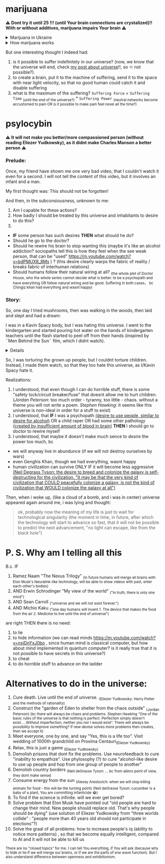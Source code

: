 # marijuana

⚠️ **Dont try it until 25 !!! (until Your brain connections are crystalized)!! With or without additives, marijuana impairs Your brain** ⚠️

<details><summary>Marijuana in Ukraine</summary>
  
In Ukraine, bc marijuana is not legalized, it is actually sold out with chemicals (<sup>bosses should be in jail, previous mayor of Pokrovsk city is a drug lord, ask people his name, probably he even put on fire a car of other guy who wants to be a mayor</sup>), that cause damage to the brain. And then, stupid children like me buy it, cause damage, and then think *"WOW, i think I am less smart than I was"*
  

*LEARN FROM MY MISTAKES!!!*
  
</details>

<details><summary>How marijuana works</summary>

  

Question: what will happen if I will try?

Answer: nothing interesting

You will sink into the kind of ["Shephard tone"](https://en.m.wikipedia.org/wiki/Shepard_tone) illusion (this is the sound-illusion, it makes you think that pitch is always increasing)

But this "Shephard tone" is for the thoughts. It will make You think:

1. "Wow, this thought I have right now is the most interesting thought/idea I had in my life"
2. "Oh, no, the thought I had before is NOT the most interesting. NOW is the most interesting thought in my life!!!"
3. "No, no, no.... these two are not the most interesting. NOW is the most interesting"
4. ....... and so on, until infinity

![Shepard_Tones_spectrum_linear_scale](https://user-images.githubusercontent.com/7573215/233840358-6e453cb9-545d-4a61-b64c-ba4c280c66f3.png)

Summary: dont try it, nothing interesting, just makes **"You can be mesmerized by our universe infinitively"** feature of our universe more visible by making you more stupid

  

</details>





But one interesting thought I indeed had:

1. is it possible to suffer indefinitely in our universe? (now, we know that the universe will end, check [my post about universe](https://srghma.github.io/universe)!!, so ♾️ not possible?).
1. to create a brain, put it to the machine of suffering, send it to the space with near light velocity, so that no good human could catch it and disable suffering
1. what is the maximum of the suffering? `Suffering Force` = `Suffering Time` <sub>(until the end of the universe?)</sub> * `Suffering Power` <sub>(neutral networks become accustomed to pain OR is it possible to make pain feel novel all the time?)</sub>

# psylocybin

⚠️ **It will not make you better/more compassioned person (without reading Eliezer Yudkowsky), as it didnt make Charles Manson a better person** ⚠️

### Prelude: 

Once, my friend have shown me one very bad video, that I couldn't watch it even for a second. I will not tell the content of this video, but it involves an infant and a man.

My first thought was: This should not be forgotten!

And then, in the subconsiousness, unknown to me:
1. Am I capable for these actions?
2. How badly I should be treated by this universe and inhabitants to desire to do this?
3.

  - **IF** some person has such desires **THEN** what should he do?
  - Should he go to the doctor?
  - Should he rewire his brain to stop wanting this (maybe it's like an alcohol addiction? sociopaths tell this is how they feel when the see weak person, that can be "used" https://m.youtube.com/watch?v=bdPMUX8_8Ms ) ? (this desire clearly warps the fabric of reality / breaks fabric of interhuman relations)
  - Should humans follow their natural wiring at all? <sub>(the whole plot of Doctor House, who the whole series cannot decide what is better: to be a psychopath and have everything OR follow natural wiring and be good. Suffering in both cases， bc Chingiz khan had everything and wasnt happy)</sub>

### Story:

So, one day I tried mushrooms, then was walking in the woods, then laid and slept and had a dream:

I was in a Kavin Spacy body, but I was hating this universe. I went to the kindergarten and started pouring hot water on the hands of kindergarten teachers until the flash started to peel off from their hands (inspired by ¨Men Behind the Sun¨ film, which I didnt watch). 

<details>
https://user-images.githubusercontent.com/7573215/233848206-ed86d88e-5924-43f0-bb6a-b234b36e1684.jpg
</details>

So, I was torturing the grown up people, but I couldnt torture children. Instead, I made them watch, so that they too hate this universe, as I/Kavin Spacy hate it.

Realizations:

1. I understood, that even though I can do horrible stuff, there is some "safety lock/circuit breaker/fuse" that doesnt allow me to hurt children. (*Jordan Peterson*: too much order - tyranny, too little - chaos. without a theme you will not write a poem. *Stephen Hawking*: it seems like this universe is non-ideal in order for a stuff to exist)
2. I understood, that **IF** I was a psychopath [(desire to use people, similar to desire for alcohol)](https://www.youtube.com/watch?v=bdPMUX8_8Ms) OR a child raper OR had some other pathology [(created by insufficient amount of blood in brain)](https://www.youtube.com/watch?v=esPRsT-lmw8) **THEN** I should go to doctor to rewire myself
3. I understood, that maybe it doesn't make much sence to desire the power too much, bc
  - we will anyway live in abundunce (if we will not destroy ourselves by wars)
  - even Genghis Khan, though we had everything, wasnt happy
  - human civilization can survive ONLY IF it will become less aggressive [(Neil Degrass Tyson: the desire to breed and colonize the galaxy is self-destructing for the civilization. "It may be that the very kind of civilization that COULD peacefully colonize a galaxy, is not the kind of civilization that WOULD colonize the galaxy at all")](https://www.youtube.com/watch?v=cDut-A2GtLA)


Then, when i woke up, (like a cloud of a bomb, and i was in center) universe appeared again around me, i was lying and thought:

> ok, probably now the meaning of my life is just to wait for technological singularity (the moment in time, in future, after which the technology will start to advance so fast, that it will not be possible to predict the next advancement, "no light can escape, like from the black hole") 

# P. S. Why am I telling all this

B.c. IF 

1. Ramez Naam "The Nexus Trilogy" <sub>(in future humans will merge all brains with Elon Musk's Neuralink-like technology, will be able to show videos with past, enter each-other's bodies)</sub> 
2. AND Erwin Schrodinger "My view of the world" <sub> ("in truth, there is only one mind")</sub> 
3. AND Sean Carroll <sub>("universe and we will not exist forever.")</sub>
4. AND Michio Kaku <sub>("one day humans will invent 1. The device that makes the food from the air 2. Medicine to live until the end of universe")</sub> 

are right THEN there is no need:


1. to lie 
2. to hide information (we can read minds https://m.youtube.com/watch?v=nsjDnYxJ0bo , since human mind is classical computer, but how about mind implemented in quantum computer? is it really true that it is not possible to have secrets in this universe?)
3. to cheat 
4. to do horrible stuff to advance on the ladder

# Alternatives to do in the universe:

1. Cure death. Live until the end of universe. <sub>(Eliezer Yudkowsky: Harry Potter and the methods of rationality)</sub>
2. Construct the "garden of Eden to shelter from the chaos outside" <sub>(Jordan Peterson) (bc there will always be chaos and problems. Stephen Hawking “One of the basic rules of the universe is that nothing is perfect. Perfection simply doesn't exist.....Without imperfection, neither you nor I would exist”. There will always be possibility to improve something? If new devise solves more problems then creates, then we accept it)</sub>
3. Meet everyone, one by one, and say "Yes, this is a life too". Visit wedding of 1000th grandchild on Proxima Centauri<sub>(Eliezer Yudkowsky)</sub>
4. Relax, this is just a game <sub>(Eliezer Yudkowsky)</sub>
5. Demolish prisons that dont fix the problems. Use neurofeedback to cure "inability to empathize". Use phylosophy (?) to cure "alcohol-like desire to use up people and hop from one group of people to another"
6. Demolish country borders <sub>(Neil deGrasse Tyson: ... bc from aliens point of view, they dont make sense)<sub>
7. Consume energy from the sun <sub>(Alexey Arestovich: when we will stop killing animals for food - this will be the turning point)</sub> <sub>(Neil deGrasse Tyson: cucumber is a baby of a plant, You are committing infanticide 😂)</sub>
8. To find if the science is infinite. will we ever get bored?
9. Solve problem that Elon Musk have pointed out "old people are hard to change their mind. New people should replace old. That's why people should be dying" (use solution of Eliezer Yudkowsky from "three worlds collide" : "people more than 40 years old should not participate in elections"?)
10. Solve the graal of all problems: how to increase people's iq (ability to notice more patterns) , so that we become equally intelligent, compared to AI and it will not be able to kill us
  
  
<sub>There are no "closed topics" for me. I can tell You everything, if You will ask (because why to hide or lie if we will merge our brains, or if we are the parts of one wave function). But I also understand difference between openness and exhibitionism.</sub>


